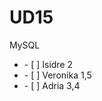 # UD15
MySQL
<ul>
  <li> - [ ] Isidre 2 </li>
  <li> - [ ] Veronika 1,5 </li>
  <li> - [ ] Adria 3,4 </li>
</ul>
